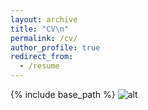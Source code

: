 ```yaml
---
layout: archive
title: "CV\n"
permalink: /cv/
author_profile: true
redirect_from:
  - /resume
---
```


{% include base_path %}
![alt](WHU-HZY/WHU-HZY.github.io/_pages/CV.png)
<!--   
Talks
======
  <ul>{% for post in site.talks reversed %}
    {% include archive-single-talk-cv.html  %}
  {% endfor %}</ul>
   -->
<!-- Teaching
======
  <ul>{% for post in site.teaching reversed %}
    {% include archive-single-cv.html %}
  {% endfor %}</ul>
  
<!-- Service and leadership
======
* Currently signed in to 43 different slack teams --> 
